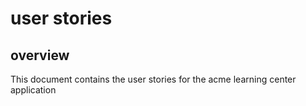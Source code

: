 ﻿# user stories

## overview 

This document contains the user stories for the acme learning center application